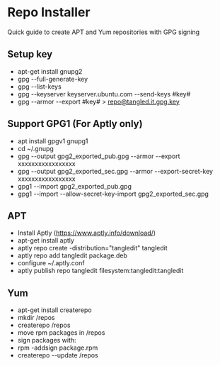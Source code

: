 # Repo Installer
Quick guide to create APT and Yum repositories with GPG signing

## Setup key
- apt-get install gnupg2
- gpg --full-generate-key
- gpg --list-keys
- gpg --keyserver keyserver.ubuntu.com --send-keys #key#
- gpg --armor --export #key# > repo@tangled.it.gpg.key

## Support GPG1 (For Aptly only)
- apt install gpgv1 gnupg1
- cd ~/.gnupg
- gpg --output gpg2_exported_pub.gpg --armor --export xxxxxxxxxxxxxxxxx
- gpg --output gpg2_exported_sec.gpg --armor --export-secret-key xxxxxxxxxxxxxxxxx
- gpg1 --import gpg2_exported_pub.gpg
- gpg1 --import --allow-secret-key-import gpg2_exported_sec.gpg

## APT
- Install Aptly (https://www.aptly.info/download/)
- apt-get install aptly
- aptly repo create -distribution="tangledit" tangledit
- aptly repo add tangledit package.deb
- configure ~/.aptly.conf
- aptly publish repo tangledit filesystem:tangledit:tangledit

## Yum
- apt-get install createrepo
- mkdir /repos
- createrepo /repos
- move rpm packages in /repos
- sign packages with:
- rpm -addsign package.rpm
- createrepo --update /repos
